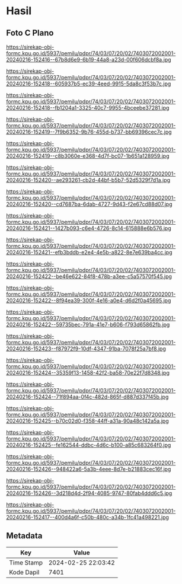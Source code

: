 # Hasil

## Foto C Plano

https://sirekap-obj-formc.kpu.go.id/5937/pemilu/pdpr/74/03/07/20/02/7403072002001-20240216-152416--67b8d6e9-6b19-44a8-a23d-00f606dcbf8a.jpg

https://sirekap-obj-formc.kpu.go.id/5937/pemilu/pdpr/74/03/07/20/02/7403072002001-20240216-152418--605937b5-ec39-4eed-9915-5da8c3f53b7c.jpg

https://sirekap-obj-formc.kpu.go.id/5937/pemilu/pdpr/74/03/07/20/02/7403072002001-20240216-152418--fb1204a1-3325-40c7-9955-4bceebe37281.jpg

https://sirekap-obj-formc.kpu.go.id/5937/pemilu/pdpr/74/03/07/20/02/7403072002001-20240216-152419--7f9b6352-9b76-455d-b737-bb69396cec7c.jpg

https://sirekap-obj-formc.kpu.go.id/5937/pemilu/pdpr/74/03/07/20/02/7403072002001-20240216-152419--c8b3060e-e368-4d7f-bc07-1b651a128959.jpg

https://sirekap-obj-formc.kpu.go.id/5937/pemilu/pdpr/74/03/07/20/02/7403072002001-20240216-152420--ae293261-cb2d-44bf-b5b7-52d5329f7d1a.jpg

https://sirekap-obj-formc.kpu.go.id/5937/pemilu/pdpr/74/03/07/20/02/7403072002001-20240216-152420--cd7687ba-6dab-4727-9d43-f2e67cd88d07.jpg

https://sirekap-obj-formc.kpu.go.id/5937/pemilu/pdpr/74/03/07/20/02/7403072002001-20240216-152421--1427b093-c6e4-4726-8c14-615888e6b576.jpg

https://sirekap-obj-formc.kpu.go.id/5937/pemilu/pdpr/74/03/07/20/02/7403072002001-20240216-152421--efb3bddb-e2e4-4e5b-a822-8e7e639ba4cc.jpg

https://sirekap-obj-formc.kpu.go.id/5937/pemilu/pdpr/74/03/07/20/02/7403072002001-20240216-152422--be46e622-84f8-478b-a3ee-c5a57570f545.jpg

https://sirekap-obj-formc.kpu.go.id/5937/pemilu/pdpr/74/03/07/20/02/7403072002001-20240216-152422--8f94ea39-300f-4e16-a0e4-d6d2f0a45695.jpg

https://sirekap-obj-formc.kpu.go.id/5937/pemilu/pdpr/74/03/07/20/02/7403072002001-20240216-152422--59735bec-791a-41e7-b606-f793d65862fb.jpg

https://sirekap-obj-formc.kpu.go.id/5937/pemilu/pdpr/74/03/07/20/02/7403072002001-20240216-152423--f87972f9-10df-4347-91ba-7078f25a7bf8.jpg

https://sirekap-obj-formc.kpu.go.id/5937/pemilu/pdpr/74/03/07/20/02/7403072002001-20240216-152424--35359f13-1458-42f2-ba58-70e22f7d8348.jpg

https://sirekap-obj-formc.kpu.go.id/5937/pemilu/pdpr/74/03/07/20/02/7403072002001-20240216-152424--71f894aa-0f4c-482d-865f-d887d337f45b.jpg

https://sirekap-obj-formc.kpu.go.id/5937/pemilu/pdpr/74/03/07/20/02/7403072002001-20240216-152425--b70c02d0-f358-44ff-a31a-90a48c142a5a.jpg

https://sirekap-obj-formc.kpu.go.id/5937/pemilu/pdpr/74/03/07/20/02/7403072002001-20240216-152425--fe162544-ddbc-4d6c-b100-a85c683264f0.jpg

https://sirekap-obj-formc.kpu.go.id/5937/pemilu/pdpr/74/03/07/20/02/7403072002001-20240216-152426--948422a6-5a3b-4eee-8d7e-b21883cec16f.jpg

https://sirekap-obj-formc.kpu.go.id/5937/pemilu/pdpr/74/03/07/20/02/7403072002001-20240216-152426--3d218d4d-2f94-4085-9747-80fab4ddd6c5.jpg

https://sirekap-obj-formc.kpu.go.id/5937/pemilu/pdpr/74/03/07/20/02/7403072002001-20240216-152417--400d4a6f-c50b-480c-a34b-1fc41a498221.jpg


## Metadata

| Key        | Value               |
| ---------- | ------------------- |
| Time Stamp | 2024-02-25 22:03:42 |
| Kode Dapil | 7401                |



